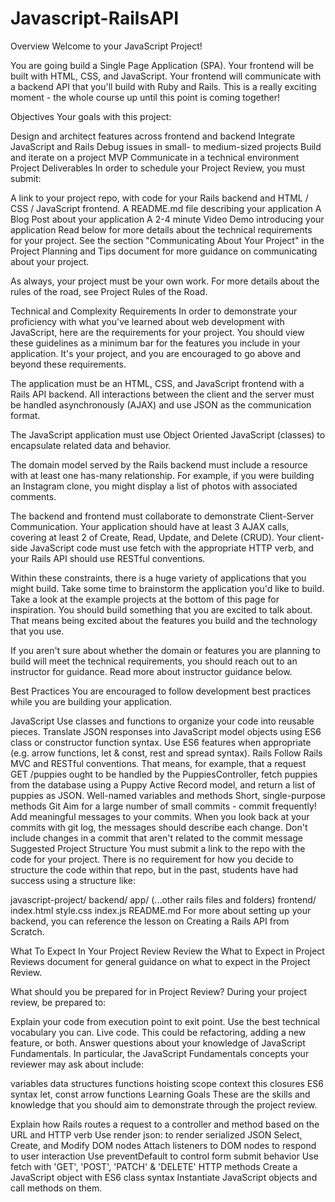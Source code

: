# Javascript-RailsAPI
Overview
Welcome to your JavaScript Project!

You are going build a Single Page Application (SPA). Your frontend will be built with HTML, CSS, and JavaScript. Your frontend will communicate with a backend API that you'll build with Ruby and Rails. This is a really exciting moment - the whole course up until this point is coming together!

Objectives
Your goals with this project:

Design and architect features across frontend and backend
Integrate JavaScript and Rails
Debug issues in small- to medium-sized projects
Build and iterate on a project MVP
Communicate in a technical environment
Project Deliverables
In order to schedule your Project Review, you must submit:

A link to your project repo, with code for your Rails backend and HTML / CSS / JavaScript frontend.
A README.md file describing your application
A Blog Post about your application
A 2-4 minute Video Demo introducing your application
Read below for more details about the technical requirements for your project. See the section "Communicating About Your Project" in the Project Planning and Tips document for more guidance on communicating about your project.

As always, your project must be your own work. For more details about the rules of the road, see Project Rules of the Road.

Technical and Complexity Requirements
In order to demonstrate your proficiency with what you've learned about web development with JavaScript, here are the requirements for your project. You should view these guidelines as a minimum bar for the features you include in your application. It's your project, and you are encouraged to go above and beyond these requirements.

The application must be an HTML, CSS, and JavaScript frontend with a Rails API backend. All interactions between the client and the server must be handled asynchronously (AJAX) and use JSON as the communication format.

The JavaScript application must use Object Oriented JavaScript (classes) to encapsulate related data and behavior.

The domain model served by the Rails backend must include a resource with at least one has-many relationship. For example, if you were building an Instagram clone, you might display a list of photos with associated comments.

The backend and frontend must collaborate to demonstrate Client-Server Communication. Your application should have at least 3 AJAX calls, covering at least 2 of Create, Read, Update, and Delete (CRUD). Your client-side JavaScript code must use fetch with the appropriate HTTP verb, and your Rails API should use RESTful conventions.

Within these constraints, there is a huge variety of applications that you might build. Take some time to brainstorm the application you'd like to build. Take a look at the example projects at the bottom of this page for inspiration. You should build something that you are excited to talk about. That means being excited about the features you build and the technology that you use.

If you aren't sure about whether the domain or features you are planning to build will meet the technical requirements, you should reach out to an instructor for guidance. Read more about instructor guidance below.

Best Practices
You are encouraged to follow development best practices while you are building your application.

JavaScript
 Use classes and functions to organize your code into reusable pieces.
 Translate JSON responses into JavaScript model objects using ES6 class or constructor function syntax.
 Use ES6 features when appropriate (e.g. arrow functions, let & const, rest and spread syntax).
Rails
 Follow Rails MVC and RESTful conventions. That means, for example, that a request GET /puppies ought to be handled by the PuppiesController, fetch puppies from the database using a Puppy Active Record model, and return a list of puppies as JSON.
 Well-named variables and methods
 Short, single-purpose methods
Git
 Aim for a large number of small commits - commit frequently!
 Add meaningful messages to your commits. When you look back at your commits with git log, the messages should describe each change.
 Don't include changes in a commit that aren't related to the commit message
Suggested Project Structure
You must submit a link to the repo with the code for your project. There is no requirement for how you decide to structure the code within that repo, but in the past, students have had success using a structure like:

javascript-project/
  backend/
    app/
    (...other rails files and folders)
  frontend/
    index.html
    style.css
    index.js
  README.md
For more about setting up your backend, you can reference the lesson on Creating a Rails API from Scratch.

What To Expect In Your Project Review
Review the What to Expect in Project Reviews document for general guidance on what to expect in the Project Review.

What should you be prepared for in Project Review?
During your project review, be prepared to:

Explain your code from execution point to exit point. Use the best technical vocabulary you can.
Live code. This could be refactoring, adding a new feature, or both.
Answer questions about your knowledge of JavaScript Fundamentals.
In particular, the JavaScript Fundamentals concepts your reviewer may ask about include:

variables
data structures
functions
hoisting
scope
context
this
closures
ES6 syntax
let, const
arrow functions
Learning Goals
These are the skills and knowledge that you should aim to demonstrate through the project review.

Explain how Rails routes a request to a controller and method based on the URL and HTTP verb
Use render json: to render serialized JSON
Select, Create, and Modify DOM nodes
Attach listeners to DOM nodes to respond to user interaction
Use preventDefault to control form submit behavior
Use fetch with 'GET', 'POST', 'PATCH' & 'DELETE' HTTP methods
Create a JavaScript object with ES6 class syntax
Instantiate JavaScript objects and call methods on them.